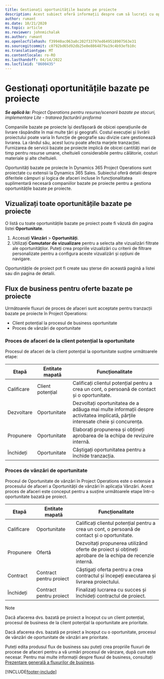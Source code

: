 ```yaml
---
title: Gestionați oportunitățile bazate pe proiecte
description: Acest subiect oferă informații despre cum să lucrați cu oportunități legate de proiecte.
author: rumant
ms.date: 10/21/2020
ms.topic: article
ms.reviewer: johnmichalak
ms.author: rumant
ms.openlocfilehash: f39940ac063a8c202f33797ed649518907563e31
ms.sourcegitcommit: c0792bd65d92db25e0e8864879a19c4b93efb10c
ms.translationtype: MT
ms.contentlocale: ro-RO
ms.lasthandoff: 04/14/2022
ms.locfileid: "8600435"
---
```

# <a name="manage-project-based-opportunities"></a>Gestionați oportunitățile bazate pe proiecte

_**Se aplică la:** Project Operations pentru resurse/scenarii bazate pe stocuri, implementare Lite - tratarea facturării proforma_

Companiile bazate pe proiecte își desfășoară de obicei operațiunile de livrare răspândite în mai multe țări și geografii. Costul execuției și livrării proiectului poate varia în funcție de geografie sau divizie care gestionează livrarea. La rândul său, acest lucru poate afecta marjele tranzacției. Furnizarea de servicii bazate pe proiecte implică de obicei cantități mari de timp pentru resurse umane, cheltuieli considerabile pentru călătorie, costuri materiale și alte cheltuieli.

Oportunități bazate pe proiecte în Dynamics 365 Project Operations sunt proiectate cu extensii la Dynamics 365 Sales. Subiectul oferă detalii despre diferitele câmpuri și logica de afaceri incluse în funcționalitatea suplimentară necesară companiilor bazate pe proiecte pentru a gestiona oportunitățile bazate pe proiecte.

## <a name="view-all-project-based-opportunities"></a>Vizualizați toate oportunitățile bazate pe proiecte

O listă cu toate oportunitățile bazate pe proiect poate fi văzută din pagina listei **Oportunitate**. 

1. Accesați **Vânzări** > **Oportunități**.
2. Utilizați **Comutator de vizualizare** pentru a selecta alte vizualizări filtrate ale oportunităților. Puteți crea propriile vizualizări cu criterii de filtrare personalizate pentru a configura aceste vizualizări și opțiuni de navigare.

Oportunitățile de proiect pot fi create sau șterse din această pagină a listei sau din pagina de detalii.

## <a name="business-process-flow-for-project-based-deals"></a>Flux de business pentru oferte bazate pe proiecte

Următoarele fluxuri de proces de afaceri sunt acceptate pentru tranzacții bazate pe proiecte în Project Operations:

- Client potențial la procesul de business oportunitate
- Proces de vânzări de oportunitate

### <a name="lead-to-opportunity-business-process"></a>Proces de afaceri de la client potențial la oportunitate 
Procesul de afaceri de la client potențial la oportunitate susține următoarele etape:

| Etapă | Entitate mapată | Funcționalitate |
| --- | --- | --- |
| Calificare | Client potențial | Calificați clientul potențial pentru a crea un cont, o persoană de contact și o oportunitate. |
| Dezvoltare | Oportunitate | Dezvoltați oportunitatea de a adăuga mai multe informații despre activitatea implicată, părțile interesate cheie și concurența. |
| Propunere | Oportunitate | Elaborați propunerea și obțineți aprobarea de la echipa de revizuire internă. |
| Închideți | Oportunitate | Câștigați oportunitatea pentru a închide tranzacția. |

### <a name="opportunity-sales-process"></a>Proces de vânzări de oportunitate
Proceul de Oportunitate de vânzări în Project Operations este o extensie a procesului de afaceri a Oportunității de vânzări în aplicația Vânzări. Acest proces de afaceri este conceput pentru a susține următoarele etape într-o oportunitate bazată pe proiect.

| Etapă | Entitate mapată | Funcționalitate |
| --- | --- | --- |
| Calificare | Oportunitate | Calificați clientul potențial pentru a crea un cont, o persoană de contact și o oportunitate. |
| Propunere | Ofertă | Dezvoltați propunerea utilizând oferte de proiect și obțineți aprobare de la echipa de recenzie internă. |
| Contract | Contract pentru proiect | Câștigați oferta pentru a crea contractul și începeți executarea și livrarea proiectului. |
| Închideți | Contract pentru proiect | Finalizați lucrarea cu succes și închideți contractul de proiect. |

> [!NOTE]
> Dacă afacerea dvs. bazată pe proiect a început cu un client potențial, procesul de business de la client potențial la oportunitate are prioritate.
>
> Dacă afacerea dvs. bazată pe proiect a început cu o oportunitate, procesul de vânzări de oportunitate de vânzări are prioritate.

Puteți edita produsul flux de business sau puteți crea propriile fluxuri de procese de afaceri pentru a vă urmări procesul de vânzare, după cum este necesar. Pentru mai multe informații despre fluxul de business, consultați [Prezentare generală a fluxurilor de business](/dynamics365/customerengagement/on-premises/customize/business-process-flows-overview).


[!INCLUDE[footer-include](../includes/footer-banner.md)]